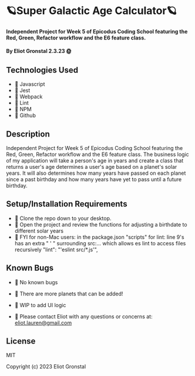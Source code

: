 # 🪐Super Galactic Age Calculator🪐

#### Independent Project for Week 5 of Epicodus Coding School featuring the Red, Green, Refactor workflow and the E6 feature class.

#### By Eliot Gronstal 2.3.23 🌞

## Technologies Used

* 💫 Javascript
* 💫 Jest
* 💫 Webpack
* 💫 Lint
* 💫 NPM
* 💫 Github

## Description

Independent Project for Week 5 of Epicodus Coding School featuring the Red, Green, Refactor workflow and the E6 feature class. The business logic of my application will take a person's age in years and create a class that returns a user's age determines a user's age based on a planet's solar years. It will also determines how many years have passed on each planet since a past birthday and how many years have yet to pass until a future birthday.

## Setup/Installation Requirements

* 💫 Clone the repo down to your desktop.
* 💫 Open the project and review the functions for adjusting a birthdate to different solar years
* 💫 FYI for non-Mac users: in the package.json "scripts" for lint: line 9's has an extra " ' " surrounding src:... which allows es lint to access files recursively  "lint": "'eslint src/*.js'",

## Known Bugs

* 💫 No known bugs
* 💫 There are more planets that can be added!
* 💫 WIP to add UI logic

* 💫 Please contact Eliot with any questions or concerns at: eliot.lauren@gmail.com

## License

MIT

Copyright (c) 2023 Eliot Gronstal